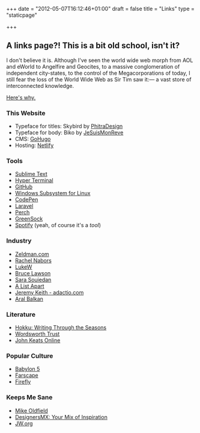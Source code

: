 +++
date = "2012-05-07T16:12:46+01:00"
draft = false
title = "Links"
type = "staticpage"

+++

## A links page?! This is a bit old school, isn't it?

I don't believe it is. Although I've seen the world wide web morph from AOL and eWorld to Angelfire and Geocites, to a massive conglomeration of independent city-states, to the control of the Megacorporations of today, I still fear the loss of the World Wide Web as Sir Tim saw it:— a vast store of interconnected knowledge.

[Here's why.](https://medium.com/matter/the-web-we-have-to-save-2eb1fe15a426)

### This Website

- Typeface for titles: Skybird by [PhitraDesign](http://phitradesign-fonts.com/)
- Typeface for body: Biko by [JeSuisMonReve](http://jesuismonreve.org)
- CMS: [GoHugo](http://gohugo.io)
- Hosting: [Netlify](https://www.netlify.com)

### Tools
- [Sublime Text](http://www.sublimetext.com)
- [Hyper Terminal](https://hyper.is)
- [GitHub](http://github.com)
- [Windows Subsystem for Linux](https://msdn.microsoft.com/en-us/commandline/wsl/about)
- [CodePen](https://codepen.io)
- [Laravel](https://laravel.com/)
- [Perch](https://grabaperch.com)
- [GreenSock](https://greensock.com/)
- [Spotify](https://www.spotify.com/uk/) (yeah, of course it's a _tool_)

### Industry
- [Zeldman.com](http://www.zeldman.com)
- [Rachel Nabors](http://rachelnabors.com)
- [LukeW](https://www.lukew.com/ff/)
- [Bruce Lawson](http://www.brucelawson.co.uk)
- [Sara Souiedan](https://sarasoueidan.com)
- [A List Apart](https://alistapart.com)
- [Jeremy Keith - adactio.com](https://adactio.com/journal/)
- [Aral Balkan](https://ar.al)


### Literature
- [Hokku: Writing Through the Seasons](http://github.com)
- [Wordsworth Trust](https://wordsworth.org.uk)
- [John Keats Online](http://john-keats.com)

### Popular Culture
- [Babylon 5](http://freebabylon5.com)
- [Farscape](http://www.farscapeworld.com)
- [Firefly](http://browncoats.com)


### Keeps Me Sane
- [Mike Oldfield](http://mikeoldfieldofficial.com)
- [DesignersMX: Your Mix of Inspiration](https://designers.mx)
- [JW.org](https://www.jw.org)
